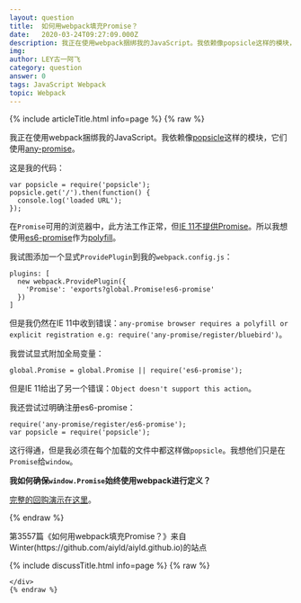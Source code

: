 ```yaml
---
layout: question
title:  如何用webpack填充Promise？
date:   2020-03-24T09:27:09.000Z
description: 我正在使用webpack捆绑我的JavaScript。我依赖像popsicle这样的模块，它们使用any-promise。这是我的代码：var p...
img: 
author: LEY古一阿飞
category: question
answer: 0
tags: JavaScript Webpack
topic: Webpack
---
```

<div class="article-root">
  <div class="article">
    {% include articleTitle.html info=page %}
    {% raw %}
    <div class="article-content"><p><font style="vertical-align: inherit;"><font style="vertical-align: inherit;">我正在使用webpack捆绑我的JavaScript。</font><font style="vertical-align: inherit;">我依赖像</font></font><a href="https://www.npmjs.com/package/popsicle" rel="noreferrer"><font style="vertical-align: inherit;"><font style="vertical-align: inherit;">popsicle</font></font></a><font style="vertical-align: inherit;"><font style="vertical-align: inherit;">这样的</font><font style="vertical-align: inherit;">模块</font><font style="vertical-align: inherit;">，它们使用</font></font><a href="https://www.npmjs.com/package/any-promise" rel="noreferrer"><font style="vertical-align: inherit;"><font style="vertical-align: inherit;">any-promise</font></font></a><font style="vertical-align: inherit;"><font style="vertical-align: inherit;">。</font></font></p>

<p><font style="vertical-align: inherit;"><font style="vertical-align: inherit;">这是我的代码：</font></font></p>

<pre><code>var popsicle = require('popsicle');<font></font>
popsicle.get('/').then(function() {<font></font>
  console.log('loaded URL');<font></font>
});<font></font>
</code></pre>

<p><font style="vertical-align: inherit;"><font style="vertical-align: inherit;">在</font></font><code>Promise</code><font style="vertical-align: inherit;"><font style="vertical-align: inherit;">可用的</font><font style="vertical-align: inherit;">浏览器中，此方法工作正常</font><font style="vertical-align: inherit;">，但</font></font><a href="http://caniuse.com/#feat=promises" rel="noreferrer"><font style="vertical-align: inherit;"><font style="vertical-align: inherit;">IE 11不提供Promise</font></font></a><font style="vertical-align: inherit;"><font style="vertical-align: inherit;">。</font><font style="vertical-align: inherit;">所以我想使用</font></font><a href="https://www.npmjs.com/package/es6-promise" rel="noreferrer"><font style="vertical-align: inherit;"><font style="vertical-align: inherit;">es6-promise</font></font></a><font style="vertical-align: inherit;"><font style="vertical-align: inherit;">作为</font><a href="https://www.npmjs.com/package/es6-promise" rel="noreferrer"><font style="vertical-align: inherit;">polyfill</font></a><font style="vertical-align: inherit;">。</font></font></p>

<p><font style="vertical-align: inherit;"><font style="vertical-align: inherit;">我试图添加一个显式</font></font><code>ProvidePlugin</code><font style="vertical-align: inherit;"><font style="vertical-align: inherit;">到我的</font></font><code>webpack.config.js</code><font style="vertical-align: inherit;"><font style="vertical-align: inherit;">：</font></font></p>

<pre><code>plugins: [<font></font>
  new webpack.ProvidePlugin({<font></font>
    'Promise': 'exports?global.Promise!es6-promise'<font></font>
  })<font></font>
]<font></font>
</code></pre>

<p><font style="vertical-align: inherit;"><font style="vertical-align: inherit;">但是我仍然在IE 11中收到错误：</font></font><code>any-promise browser requires a polyfill or explicit registration e.g: require('any-promise/register/bluebird')</code><font style="vertical-align: inherit;"><font style="vertical-align: inherit;">。</font></font></p>

<p><font style="vertical-align: inherit;"><font style="vertical-align: inherit;">我尝试显式附加全局变量：</font></font></p>

<pre><code>global.Promise = global.Promise || require('es6-promise');
</code></pre>

<p><font style="vertical-align: inherit;"><font style="vertical-align: inherit;">但是IE 11给出了另一个错误：</font></font><code>Object doesn't support this action</code><font style="vertical-align: inherit;"><font style="vertical-align: inherit;">。</font></font></p>

<p><font style="vertical-align: inherit;"><font style="vertical-align: inherit;">我还尝试过明确注册es6-promise：</font></font></p>

<pre><code>require('any-promise/register/es6-promise');<font></font>
var popsicle = require('popsicle');<font></font>
</code></pre>

<p><font style="vertical-align: inherit;"><font style="vertical-align: inherit;">这行得通，但是我必须在每个加载的文件中都这样做</font></font><code>popsicle</code><font style="vertical-align: inherit;"><font style="vertical-align: inherit;">。</font><font style="vertical-align: inherit;">我想他们只是在</font></font><code>Promise</code><font style="vertical-align: inherit;"><font style="vertical-align: inherit;">给</font></font><code>window</code><font style="vertical-align: inherit;"><font style="vertical-align: inherit;">。</font></font></p>

<p><strong><font style="vertical-align: inherit;"><font style="vertical-align: inherit;">我如何确保</font></font><code>window.Promise</code><font style="vertical-align: inherit;"><font style="vertical-align: inherit;">始终使用webpack进行定义？</font></font></strong></p>

<p><a href="https://github.com/Wilfred/webpack_promise_demo" rel="noreferrer"><font style="vertical-align: inherit;"><font style="vertical-align: inherit;">完整的回购演示在这里</font></font></a><font style="vertical-align: inherit;"><font style="vertical-align: inherit;">。</font></font></p></div>
    {% endraw %}
  </div>
  <p class="winter_mark">第3557篇《如何用webpack填充Promise？》来自Winter(https://github.com/aiyld/aiyld.github.io)的站点</p>
  <div class="discuss-wrapper">
    {% include discussTitle.html info=page %}
    {% raw %}
    <div class="discuss-list">
    
    </div>
    {% endraw %}
  </div>
<div>
